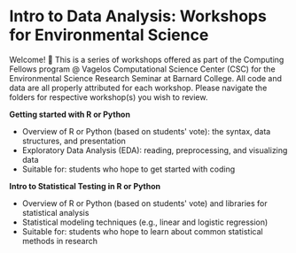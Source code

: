 # Intro to Data Analysis: Workshops for Environmental Science

Welcome! 👋 This is a series of workshops offered as part of the Computing Fellows program @ Vagelos Computational Science Center (CSC) for the Environmental Science Research Seminar at Barnard College. All code and data are all properly attributed for each workshop. Please navigate the folders for respective workshop(s) you wish to review.

**Getting started with R or Python**
- Overview of R or Python (based on students' vote): the syntax, data structures, and presentation
- Exploratory Data Analysis (EDA): reading, preprocessing, and visualizing data
- Suitable for: students who hope to get started with coding

**Intro to Statistical Testing in R or Python**
- Overview of R or Python (based on students' vote) and libraries for statistical analysis
- Statistical modeling techniques (e.g., linear and logistic regression)
- Suitable for: students who hope to learn about common statistical methods in research